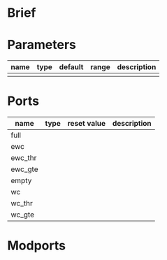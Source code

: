 # Brief

# Parameters
| name     | type | default | range | description                                    |
| -------- | ---- | ------- | ----- | ---------------------------------------------- |
|          |      |         |       |                                                |
# Ports
| name    | type | reset value | description |
| ------- | ---- | ----------- | ----------- |
| full    |      |             |             |
| ewc     |      |             |             |
| ewc_thr |      |             |             |
| ewc_gte |      |             |             |
| empty   |      |             |             |
| wc      |      |             |             |
| wc_thr  |      |             |             |
| wc_gte        |      |             |             |


# Modports
